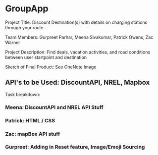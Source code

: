 # GroupApp
Project Title: Discount Destination(s) with details on charging stations through your route.

Team Members: Gurpreet Parhar, Meena Sivakumar, Patrick Owens, Zac Warner

Project Description: Find deals, vacation activities, and road conditions between user startpoint and destination

Sketch of Final Product: See OneNote Image

## API's to be Used: DiscountAPI, NREL, Mapbox

Task breakdown: 

### Meena: DiscountAPI and NREL API Stuff

### Patrick: HTML / CSS

### Zac: mapBox API stuff

### Gurpreet: Adding in Reset feature, Image/Emoji Sourcing




